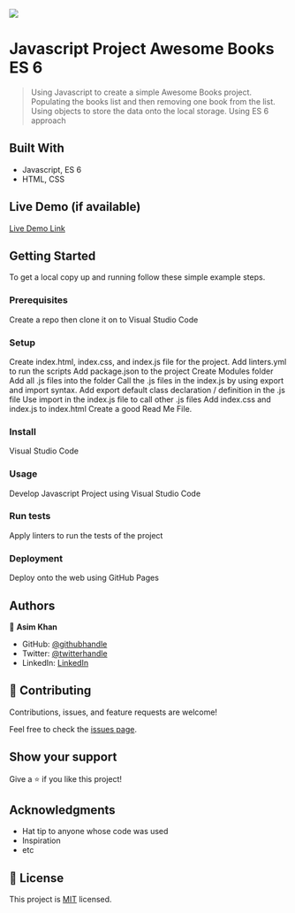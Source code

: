 ![](https://img.shields.io/badge/Microverse-blueviolet)

# Javascript Project Awesome Books ES 6

> Using Javascript to create a simple Awesome Books project. Populating the books list and then removing one book from the list. Using objects to store the data onto the local storage. Using ES 6 approach


## Built With

- Javascript, ES 6
- HTML, CSS

## Live Demo (if available)

[Live Demo Link](https://asimkhan2019.github.io/AwesomeBooks_ES6_JavaScript/)


## Getting Started


To get a local copy up and running follow these simple example steps.

### Prerequisites
Create a repo then clone it on to Visual Studio Code

### Setup
Create index.html, index.css, and index.js file for the project. 
Add linters.yml to run the scripts
Add package.json to the project
Create Modules folder
Add all .js files into the folder
Call the .js files in the index.js by using export and import syntax. 
Add export default class declaration / definition in the .js file
Use import in the index.js file to call other .js files
Add index.css and index.js to index.html
Create a good Read Me File. 

### Install
Visual Studio Code 

### Usage
Develop Javascript Project using Visual Studio Code

### Run tests
Apply linters to run the tests of the project

### Deployment
Deploy onto the web using GitHub Pages


## Authors

👤 **Asim Khan**

- GitHub: [@githubhandle](https://github.com/AsimKhan2019/)
- Twitter: [@twitterhandle](https://twitter.com/vtechbiz)
- LinkedIn: [LinkedIn](https://www.linkedin.com/in/asim-khan-9bbb4211/)


## 🤝 Contributing

Contributions, issues, and feature requests are welcome!

Feel free to check the [issues page](../../issues/).

## Show your support

Give a ⭐️ if you like this project!

## Acknowledgments

- Hat tip to anyone whose code was used
- Inspiration
- etc

## 📝 License

This project is [MIT](./MIT.md) licensed.
